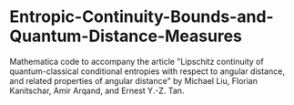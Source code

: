 # Entropic-Continuity-Bounds-and-Quantum-Distance-Measures

Mathematica code to accompany the article "Lipschitz continuity of quantum-classical conditional entropies with respect to angular
distance, and related properties of angular distance" by Michael Liu, Florian Kanitschar, Amir Arqand, and Ernest Y.-Z. Tan.
